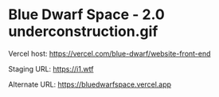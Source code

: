 # Blue Dwarf Space - 2.0 underconstruction.gif

Vercel host: <https://vercel.com/blue-dwarf/website-front-end>

Staging URL: <https://i1.wtf>

Alternate URL: <https://bluedwarfspace.vercel.app>
